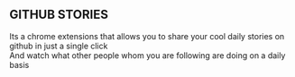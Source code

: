 ## GITHUB STORIES

Its a chrome extensions that allows you to share your cool daily stories on github in just a single click  
And watch what other people whom you are following are doing on a daily basis
